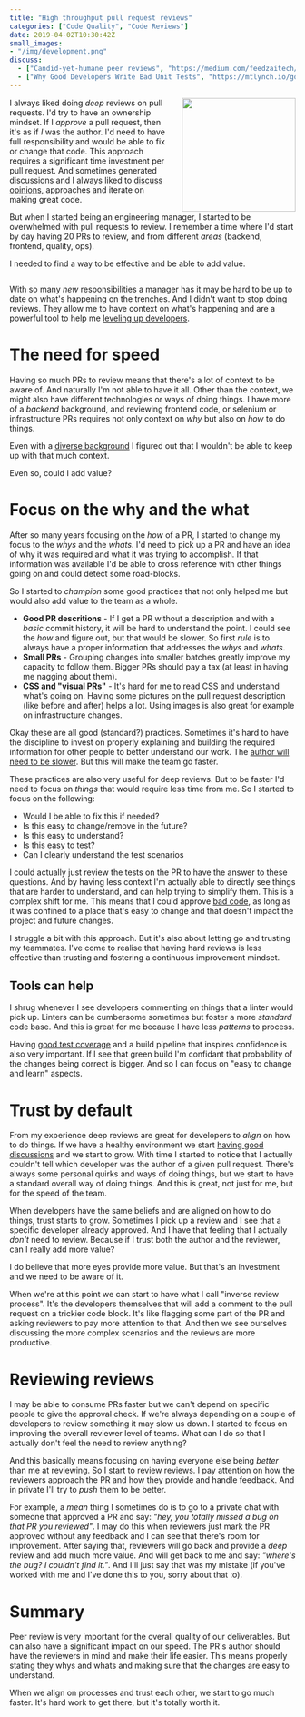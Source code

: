 ```yaml
---
title: "High throughput pull request reviews"
categories: ["Code Quality", "Code Reviews"]
date: 2019-04-02T10:30:42Z
small_images:
- "/img/development.png"
discuss:
  - ["Candid-yet-humane peer reviews", "https://medium.com/feedzaitech/candid-yet-humane-peer-reviews-f5e4093ee58f"]
  - ["Why Good Developers Write Bad Unit Tests", "https://mtlynch.io/good-developers-bad-tests/"]
---
```


<img src='/img/development.png' style='float:right; width:200px;margin-left:15px'/>

I always liked doing _deep_ reviews on pull requests. I'd try to have an
ownership mindset. If I _approve_ a pull request, then it's as if _I_ was the
author. I'd need to have full responsibility and would be able to fix or change that
code. This approach requires a significant time investment per pull request. And
sometimes generated discussions and I always liked to [discuss
opinions](/post/less-opinions-more-hypotheses/), approaches and iterate on
making great code.

But when I started being an engineering manager, I started to be overwhelmed
with pull requests to review. I remember a time where I'd start by day having 20
PRs to review, and from different _areas_ (backend, frontend, quality, ops).

I needed to find a way to be effective and be able to add value.

<div style='clear:both'></div>
<!--more-->

With so many _new_ responsibilities a manager has it may be hard to be up to date
on what's happening on the trenches. And I didn't want to stop doing reviews.
They allow me to have context on what's happening and are a powerful tool to
help me [leveling up developers](/post/leveling-up-developers/).

# The need for speed

Having so much PRs to review means that there's a lot of context to be aware of.
And naturally I'm not able to have it all. Other than the context, we might also
have different technologies or ways of doing things. I have more of a _backend_
background, and reviewing frontend code, or selenium or infrastructure PRs
requires not only context on _why_ but also on _how_ to do things.

Even with a [diverse background](/post/from-rails-to-clojure-to-java-to-rails/)
I figured out that I wouldn't be able to keep up with that much context.

Even so, could I add value?

# Focus on the why and the what

After so many years focusing on the _how_ of a PR, I started to change my focus
to the _whys_ and the _whats_. I'd need to pick up a PR and have an idea of why
it was required and what it was trying to accomplish. If that information was
available I'd be able to cross reference with other things going on and could
detect some road-blocks.

So I started to _champion_ some good practices that not only helped me but would
also add value to the team as a whole.

* **Good PR descritions** - If I get a PR without a description and with a
  _basic_ commit history, it will be hard to understand the point. I could see the
  _how_ and figure out, but that would be slower. So first _rule_ is to always
  have a proper information that addresses the _whys_ and _whats_.
* **Small PRs** - Grouping changes into smaller batches greatly improve my
  capacity to follow them. Bigger PRs should pay a tax (at least in having me
  nagging about them).
* **CSS and "visual PRs"** - It's hard for me to read CSS and understand what's
  going on. Having some pictures on the pull request description (like before
  and after) helps a lot. Using images is also great for example on
  infrastructure changes.

Okay these are all good (standard?) practices. Sometimes it's hard to have the
discipline to invest on properly explaining and building the required
information for other people to better understand our work. The [author will need
to be slower](/post/developer-speed-versus-team-speed/). But this will make the
team go faster.

These practices are also very useful for deep reviews. But to be faster I'd need
to focus on _things_ that would require less time from me. So I started to focus
on the following:

* Would I be able to fix this if needed?
* Is this easy to change/remove in the future?
* Is this easy to understand?
* Is this easy to test?
 * Can I clearly understand the test scenarios

I could actually just review the tests on the PR to have the answer to these
questions. And by having less context I'm actually able to directly see things
that are harder to understand, and can help trying to simplify them. This is a
complex shift for me. This means that I could approve [bad
code](/post/code-patterns-that-are-a-recipe-for-trouble/), as long as it was
confined to a place that's easy to change and that doesn't impact the project
and future changes.

I struggle a bit with this approach. But it's also about letting go and trusting
my teammates. I've come to realise that having hard reviews is less effective than
trusting and fostering a continuous improvement mindset.

## Tools can help

I shrug whenever I see developers commenting on things that a linter would pick
up. Linters can be cumbersome sometimes but foster a more _standard_ code base.
And this is great for me because I have less _patterns_ to process.

Having [good test coverage](/post/100-percent-test-coverage/) and a build
pipeline that inspires confidence is also very important. If I see that green
build I'm confidant that probability of the changes being correct is bigger. And
so I can focus on "easy to change and learn" aspects.

# Trust by default

From my experience deep reviews are great for developers to _align_ on how to
do things. If we have a healthy environment we start [having good discussions](/post/how-to-convince-others-that-we-are-right/) and
we start to grow. With time I started to notice that I actually couldn't tell
which developer was the author of a given pull request. There's always some
personal quirks and ways of doing things, but we start to have a standard
overall way of doing things. And this is great, not just for me, but for the speed
of the team.

When developers have the same beliefs and are aligned on how to do things,
trust starts to grow. Sometimes I pick up a review and I see that a specific
developer already approved. And I have that feeling that I actually _don't_ need
to review. Because if I trust both the author and the reviewer, can I really add
more value?

I do believe that more eyes provide more value. But that's an investment and we
need to be aware of it.

When we're at this point we can start to have what I call "inverse review
process". It's the developers themselves that will add a comment to the pull
request on a trickier code block. It's like flagging some part of the PR and
asking reviewers to pay more attention to that. And then we see ourselves
discussing the more complex scenarios and the reviews are more productive.

# Reviewing reviews

I may be able to consume PRs faster but we can't depend on specific people to
give the approval check. If we're always depending on a couple of developers to
review something it may slow us down. I started to focus on improving the
overall reviewer level of teams. What can I do so that I actually don't feel the
need to review anything?

And this basically means focusing on having everyone else being _better_ than me
at reviewing. So I start to review reviews. I pay attention on how the reviewers
approach the PR and how they provide and handle feedback. And in private I'll try
to _push_ them to be better.

For example, a _mean_ thing I sometimes do is to go to a private chat with
someone that approved a PR and say: _"hey, you totally missed a bug on that PR you
reviewed"_. I may do this when reviewers just mark the PR approved without any
feedback and I can see that there's room for improvement. After saying that,
reviewers will go back and provide a _deep_ review and add much more value. And
will get back to me and say: _"where's the bug? I couldn't find it."_. And I'll
just say that was my mistake (if you've worked with me and I've done this to
you, sorry about that :o).

# Summary

Peer review is very important for the overall quality of our deliverables. But
can also have a significant impact on our speed. The PR's author should have the
reviewers in mind and make their life easier. This means properly stating they
whys and whats and making sure that the changes are easy to understand.

When we align on processes and trust each other, we start to go much faster.
It's hard work to get there, but it's totally worth it.
